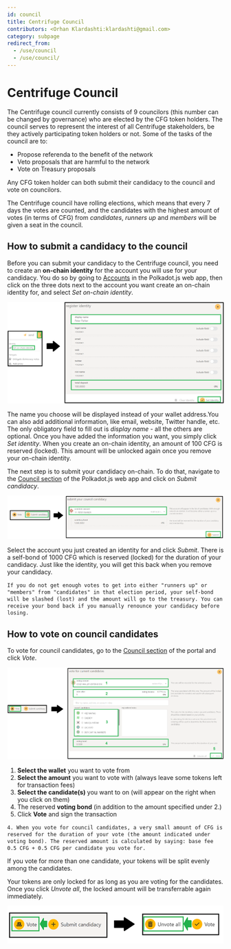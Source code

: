 ```yaml
---
id: council
title: Centrifuge Council
contributors: <Orhan Klardashti:klardashti@gmail.com>
category: subpage
redirect_from:
  - /use/council
  - /use/council/
---
```


# Centrifuge Council

The Centrifuge council currently consists of 9 councilors (this number can be changed by governance) who are elected by the CFG token holders. The council serves to represent the interest of all Centrifuge stakeholders, be they actively participating token holders or not. Some of the tasks of the council are to:

- Propose referenda to the benefit of the network
- Veto proposals that are harmful to the network
- Vote on Treasury proposals

Any CFG token holder can both submit their candidacy to the council and vote on councilors.

The Centrifuge council have rolling elections, which means that every 7 days the votes are counted, and the candidates with the highest amount of votes (in terms of CFG) from _candidates_, _runners up_ and _members_ will be given a seat in the council.

## How to submit a candidacy to the council

Before you can submit your candidacy to the Centrifuge council, you need to create an **on-chain identity** for the account you will use for your candidacy. You do so by going to [Accounts](https://polkadot.js.org/apps/?rpc=wss%3A%2F%2Ffullnode.parachain.centrifuge.io#/accounts) in the Polkadot.js web app, then click on the three dots next to the account you want create an on-chain identity for, and select _Set on-chain identity_.

![](./images/SetIdentity.png)

The name you choose will be displayed instead of your wallet address.You can also add additional information, like email, website, Twitter handle, etc. The only obligatory field to fill out is _display name_ - all the others are optional. Once you have added the information you want, you simply click _Set identity_. When you create an on-chain identity, an amount of 100 CFG is reserved (locked). This amount will be unlocked again once you remove your on-chain identity.

The next step is to submit your candidacy on-chain. To do that, navigate to the [Council section](https://polkadot.js.org/apps/?rpc=wss%3A%2F%2Ffullnode.parachain.centrifuge.io#/council) of the Polkadot.js web app and click on _Submit candidacy_.

![](./images/SubmitCandidacy.png)

Select the account you just created an identity for and click _Submit_. There is a self-bond of 1000 CFG which is reserved (locked) for the duration of your candidacy. Just like the identity, you will get this back when you remove your candidacy.

```
If you do not get enough votes to get into either "runners up" or "members" from "candidates" in that election period, your self-bond will be slashed (lost) and the amount will go to the treasury. You can receive your bond back if you manually renounce your candidacy before losing.
```

## How to vote on council candidates

To vote for council candidates, go to the [Council section](https://polkadot.js.org/apps/?rpc=wss%3A%2F%2Ffullnode.parachain.centrifuge.io#/council) of the portal and click _Vote_.

![](./images/VoteCandidates.png)

1. **Select the wallet** you want to vote from
2. **Select the amount** you want to vote with (always leave some tokens left for transaction fees)
3. **Select the candidate(s)** you want to on (will appear on the right when you click on them)
4. The reserved **voting bond** (in addition to the amount specified under 2.)
5. Click **Vote** and sign the transaction

```
4. When you vote for council candidates, a very small amount of CFG is reserved for the duration of your vote (the amount indicated under voting bond). The reserved amount is calculated by saying: base fee 0.5 CFG + 0.5 CFG per candidate you vote for.
```

If you vote for more than one candidate, your tokens will be split evenly among the candidates.

Your tokens are only locked for as long as you are voting for the candidates. Once you click _Unvote all_, the locked amount will be transferrable again immediately.

![](./images/Unvote.png)
